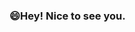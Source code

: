 ### 😄Hey! Nice to see you.

<!--
**KimHyeonBin990/KimHyeonBin990** is a ✨ _special_ ✨ repository because its `README.md` (this file) appears on your GitHub profile.

Here are some ideas to get you started:

### 🔞 개발 환경
<img src="https://img.shields.io/badge/Python-3766AB?style=flat-square&logo=Python&logoColor=white"/>

C++	![C++](https://img.shields.io/badge/c++-%2300599C.svg?style=for-the-badge&logo=c%2B%2B&logoColor=white)

### 👁

![Apple](https://img.shields.io/badge/Apple-%23000000.svg?style=for-the-badge&logo=apple&logoColor=white)

![YouTube Music](https://img.shields.io/badge/YouTube_Music-FF0000?style=for-the-badge&logo=youtube-music&logoColor=white)

![Instagram](https://img.shields.io/badge/Instagram-%23E4405F.svg?style=for-the-badge&logo=Instagram&logoColor=white)

![KakaoTalk](https://img.shields.io/badge/kakaotalk-ffcd00.svg?style=for-the-badge&logo=kakaotalk&logoColor=000000)

![BuyMeACoffee](https://img.shields.io/badge/Buy%20Me%20a%20Coffee-ffdd00?style=for-the-badge&logo=buy-me-a-coffee&logoColor=black)
